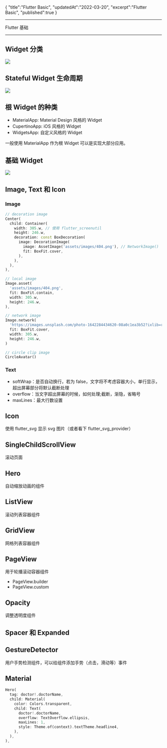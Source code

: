 {
"title":"Flutter Basic",
"updatedAt":"2022-03-20",
"excerpt":"Flutter Basic",
"published":true
}

---

Flutter 基础

---

## Widget 分类

![](/paper/images/widget-classify.png?w=2038&h=940)

## Stateful Widget 生命周期

![](/paper/images/state_function.png?w=1334&h=744)

## 根 Widget 的种类

- MaterialApp: Material Design 风格的 Widget
- CupertinoApp: iOS 风格的 Widget
- WidgetsApp: 自定义风格的 Widget

一般使用 MaterialApp 作为根 Widget 可以是实现大部分应用。

## 基础 Widget

![](/paper/images/basics-widget.png?w=1968&h=918)

## Image, Text 和 Icon

### Image

```dart
// decoration image
Center(
  child: Container(
    width: 305.w, // 使用 flutter_screenutil
    height: 246.w,
    decoration: const BoxDecoration(
      image: DecorationImage(
        image: AssetImage('assets/images/404.png'), // NetworkImage()
        fit: BoxFit.cover,
      ),
    ),
  ),
),

// local image
Image.asset(
  'assets/images/404.png',
  fit: BoxFit.contain,
  width: 305.w,
  height: 246.w,
),

// network image
Image.network(
  'https://images.unsplash.com/photo-1642284434620-08a0c1ea3b52?ixlib=rb-1.2.1&ixid=MnwxMjA3fDB8MHxwaG90by1wYWdlfHx8fGVufDB8fHx8&auto=format&fit=crop&w=987&q=80',
  fit: BoxFit.cover,
  width: 305.w,
  height: 246.w,
)

// circle clip image
CircleAvatar()
```

### Text

- softWrap：是否自动换行，若为 false，文字将不考虑容器大小，单行显示，超出屏幕部分将默认截断处理
- overflow：当文字超出屏幕的时候，如何处理;截断，渐隐，省略号
- maxLines：最大行数设置

## Icon

使用 flutter_svg 显示 svg 图片（或者看下 flutter_svg_provider）

## SingleChildScrollView

滚动页面

## Hero

自动缩放动画的组件

## ListView

滚动列表容器组件

## GridView

网格列表容器组件

## PageView

用于轮播滚动容器组件

- PageView.builder
- PageView.custom

## Opacity

调整透明度组件

## Spacer 和 Expanded

## GestureDetector

用户手势检测组件，可以给组件添加手势（点击，滑动等）事件

## Material

```dart
Hero(
  tag: doctor!.doctorName,
  child: Material(
    color: Colors.transparent,
    child: Text(
      doctor!.doctorName,
      overflow: TextOverflow.ellipsis,
      maxLines: 1,
      style: Theme.of(context).textTheme.headline4,
    ),
  ),
),
```
